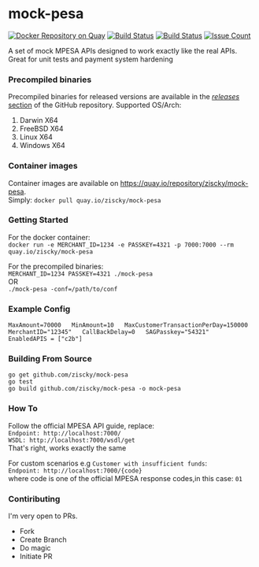 # mock-pesa
[![Docker Repository on Quay](https://quay.io/repository/ziscky/mock-pesa/status)](https://quay.io/repository/ziscky/mock-pesa)
[![Build Status](https://goreportcard.com/badge/github.com/ziscky/zist)](https://goreportcard.com/report/github.com/ziscky/mock-pesa)
[![Build Status](https://travis-ci.org/ziscky/zist.svg?branch=master)](https://travis-ci.org/ziscky/mock-pesa)
[![Issue Count](https://codeclimate.com/github/ziscky/mock-pesa/badges/issue_count.svg)](https://codeclimate.com/github/ziscky/mock-pesa)


A set of mock MPESA APIs designed to work exactly like the real APIs. Great for unit tests and payment system hardening

### Precompiled binaries

Precompiled binaries for released versions are available in the
[*releases* section](https://github.com/ziscky/mock-pesa/releases)
of the GitHub repository. Supported OS/Arch:

 1. Darwin X64
 2. FreeBSD X64
 3. Linux X64
 4. Windows X64

 

### Container images

Container images are available on https://quay.io/repository/ziscky/mock-pesa.  
Simply: `docker pull quay.io/ziscky/mock-pesa`  

### Getting Started
For the docker container:  
`docker run -e MERCHANT_ID=1234 -e PASSKEY=4321 -p 7000:7000 --rm quay.io/ziscky/mock-pesa `  

For the precompiled binaries:  
`MERCHANT_ID=1234 PASSKEY=4321 ./mock-pesa`  
OR  
`./mock-pesa -conf=/path/to/conf`  

### Example Config
`
MaxAmount=70000  
MinAmount=10  
MaxCustomerTransactionPerDay=150000  
MerchantID="12345"  
CallBackDelay=0  
SAGPasskey="54321"   
EnabledAPIS = ["c2b"]  
`

### Building From Source
`go get github.com/ziscky/mock-pesa`  
`go test`  
`go build github.com/ziscky/mock-pesa -o mock-pesa`   

### How To
Follow the official MPESA API guide, replace:  
`Endpoint: http://localhost:7000/`  
`WSDL: http://localhost:7000/wsdl/get`  
That's right, works exactly the same  

For custom scenarios e.g `Customer with insufficient funds`:  
`Endpoint: http://localhost:7000/{code}`  
where code is one of the official MPESA response codes,in this case: `01`  

### Contiributing
I'm very open to PRs.  

 - Fork
 - Create Branch
 - Do magic
 - Initiate PR

